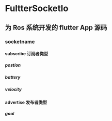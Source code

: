 # FultterSocketIo

## 为 Ros 系统开发的 flutter App 源码

### socketname

#### subscribe 订阅者类型

##### postion

##### battery

##### velocity

#### advertise 发布者类型

##### goal
